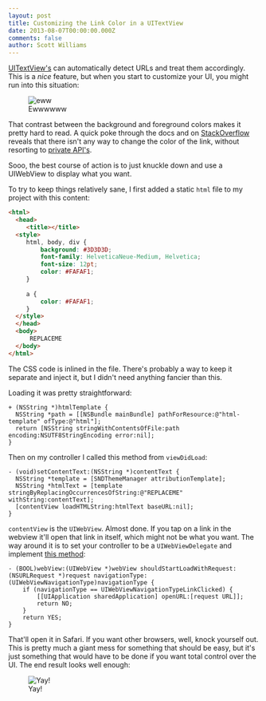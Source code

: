 ```yaml
---
layout: post
title: Customizing the Link Color in a UITextView
date: 2013-08-07T00:00:00.000Z
comments: false
author: Scott Williams
---
```

[UITextView's](http://developer.apple.com/library/ios/#documentation/uikit/reference/uitextview_class/Reference/UITextView.html) can automatically detect URLs and treat them accordingly. This is a *nice* feature, but when you start to customize your UI, you might run into this situation:

<figure>
    <img alt="eww" src="/images/assets/badpopover.png">
    <figcaption>Ewwwwww</figcaption>
</figure>

That contrast between the background and foreground colors makes it pretty hard to read. A quick poke through the docs and on [StackOverflow](http://stackoverflow.com/questions/1350423/can-i-change-the-color-of-auto-detected-links-on-uitextview) reveals that there isn't any way to change the color of the link, without resorting to [private API's](http://stackoverflow.com/a/17294355/736).

Sooo, the best course of action is to just knuckle down and use a UIWebView to display what you want.

To try to keep things relatively sane, I first added a static `html` file to my project with this content:

```html
<html>
  <head>
     <title></title>
  <style>
     html, body, div {
         background: #3D3D3D;
         font-family: HelveticaNeue-Medium, Helvetica;
         font-size: 12pt;
         color: #FAFAF1;
     }
    
     a {
         color: #FAFAF1;
     }
  </style>
  </head>
  <body>
      REPLACEME
  </body>
</html>
```
	
The CSS code is inlined in the file. There's probably a way to keep it separate and inject it, but I didn't need anything fancier than this.

Loading it was pretty straightforward:

```objc
+ (NSString *)htmlTemplate {
  NSString *path = [[NSBundle mainBundle] pathForResource:@"html-template" ofType:@"html"];
  return [NSString stringWithContentsOfFile:path encoding:NSUTF8StringEncoding error:nil];
}
```

Then on my controller I called this method from `viewDidLoad`:

```objc
- (void)setContentText:(NSString *)contentText {
  NSString *template = [SNDThemeManager attributionTemplate];
  NSString *htmlText = [template stringByReplacingOccurrencesOfString:@"REPLACEME" withString:contentText];
  [contentView loadHTMLString:htmlText baseURL:nil];
}
```

`contentView` is the `UIWebView`. Almost done. If you tap on a link in the webview it'll open that link in itself, which might not be what you want. The way around it is to set your controller to be a `UIWebViewDelegate` and implement [this method](http://stackoverflow.com/a/2899793/736):

```objc
- (BOOL)webView:(UIWebView *)webView shouldStartLoadWithRequest:(NSURLRequest *)request navigationType:(UIWebViewNavigationType)navigationType {
    if (navigationType == UIWebViewNavigationTypeLinkClicked) {
        [[UIApplication sharedApplication] openURL:[request URL]];
        return NO;
    }
    return YES;
}
```

That'll open it in Safari. If you want other browsers, well, knock yourself out. This is pretty much a giant mess for something that should be easy, but it's just something that would have to be done if you want total control over the UI. The end result looks well enough:

<figure>
    <img alt="Yay!" src="/images/assets/goodpopover.png">
    <figcaption>Yay!</figcaption>
</figure>

